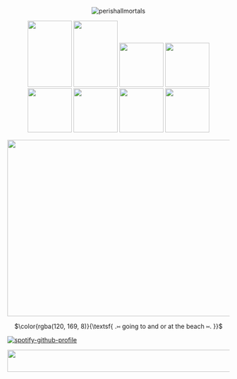 <p align="center"> 
  <img src="https://komarev.com/ghpvc/?username=perishallmortals&label=Profile%20views&color=71d42a&style=plastic" alt="perishallmortals" /> </p>
</p>

<p align=center> 
  <img width="100" height="150" src="https://64.media.tumblr.com/846cc246217649ce772c8be3d9239c99/6d78bc7631b17625-fa/s100x200/065c7b13b38340bdee1c3fad6846edbe8ae07d98.pnj"> <img width="100" height="150" src="https://adriansblinkiecollection.neocities.org/stamps/f36.png"> <img width="100" height"150" src="https://64.media.tumblr.com/74dd4e4b40ac98bf2da58473930d5c5e/c0bd66d17964d11b-7f/s100x200/0e0d96062105ee492dcc19f63dd71606a49be45d.pnj"> <img width="100" height"150" src="https://64.media.tumblr.com/c0b716b5cf63c5ec3c4dc84f1b716df0/f132f9bfe720653b-1c/s250x400/f49b43f20b770791661c941d82915836fa2c92d4.pnj"> <img width="100" height"150" src="https://64.media.tumblr.com/acda4b45557dd38d0badfa523909cd8c/8e782af85249706f-63/s100x200/479d6a2edc391dc218c9319e0299e27a4b142a31.gifv"> <img width="100" height"150" src="https://64.media.tumblr.com/666a5528c9fb5f87bb1cf4e24b0c2f80/10da6cde394aee6e-fb/s100x200/015a095085d0ff7607fc4c497ebca7659a423c4f.gifv"> <img width="100" height"150" src="https://64.media.tumblr.com/d39b7e30912410d61c924d556a82bbf1/3c9a476b99d675e6-0b/s100x200/54008f619be08bb2285ff26749acb2fe2ffd9075.pnj"> <img width="100" height"150" src="https://64.media.tumblr.com/707520f86088fcb6380b36c0006207b6/f831dcec0c901017-aa/s100x200/3f61aad0aacea1eb29db017b9493cbea5b3932b3.gifv">
</p>


 
<p align=center>
  <img width="900" height="400" src="https://i.pinimg.com/1200x/a2/a6/0b/a2a60bdbca8312a84d891193fb1190aa.jpg">
</p>


<p align=center>
$\color{rgba(120, 169, 8)}{\textsf{ .⑅ going to and or at the beach ⑅. }}$<br/>

[![spotify-github-profile](https://spotify-github-profile.kittinanx.com/api/view?uid=31dtaavnvf2tnlninmxbzx7qnzzm&cover_image=true&theme=default&show_offline=true&background_color=0d2202&interchange=false&bar_color=84bc0b)](https://github.com/kittinan/spotify-github-profile)


<p align=center>
 <img width="1000" height="50" src="https://64.media.tumblr.com/358a3d821fc6e9b9b03ae800ec02fe03/7e680e2fd6ef831a-25/s500x750/700f22c26d1cabce96f8ce1124a3c8d3a4579161.pnj">
